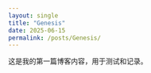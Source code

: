 ```yaml
---
layout: single
title: "Genesis"
date: 2025-06-15
permalink: /posts/Genesis/
---
```


这是我的第一篇博客内容，用于测试和记录。
